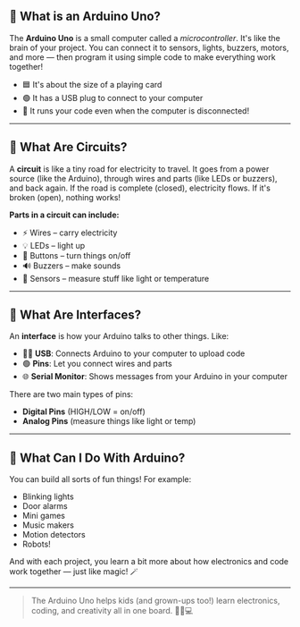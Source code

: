 ## 🧠 What is an Arduino Uno?

The **Arduino Uno** is a small computer called a *microcontroller*. It's like the brain of your project. You can connect it to sensors, lights, buzzers, motors, and more — then program it using simple code to make everything work together!

- 🟦 It's about the size of a playing card
- 🟢 It has a USB plug to connect to your computer
- 🔌 It runs your code even when the computer is disconnected!

---

## 🔌 What Are Circuits?

A **circuit** is like a tiny road for electricity to travel. It goes from a power source (like the Arduino), through wires and parts (like LEDs or buzzers), and back again. If the road is complete (closed), electricity flows. If it's broken (open), nothing works!

**Parts in a circuit can include:**
- ⚡ Wires – carry electricity
- 💡 LEDs – light up
- 🔘 Buttons – turn things on/off
- 🔊 Buzzers – make sounds
- 📏 Sensors – measure stuff like light or temperature

---

## 🧩 What Are Interfaces?

An **interface** is how your Arduino talks to other things. Like:

- 🧑‍💻 **USB**: Connects Arduino to your computer to upload code
- 🟢 **Pins**: Let you connect wires and parts
- 🌐 **Serial Monitor**: Shows messages from your Arduino in your computer

There are two main types of pins:
- **Digital Pins** (HIGH/LOW = on/off)
- **Analog Pins** (measure things like light or temp)

---

## 🎯 What Can I Do With Arduino?

You can build all sorts of fun things! For example:
- Blinking lights
- Door alarms
- Mini games
- Music makers
- Motion detectors
- Robots!

And with each project, you learn a bit more about how electronics and code work together — just like magic! 🪄

---

> The Arduino Uno helps kids (and grown-ups too!) learn electronics, coding, and creativity all in one board. 🌈🔧💻
